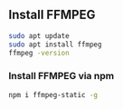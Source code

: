 ## Install FFMPEG
```sh
sudo apt update
sudo apt install ffmpeg
ffmpeg -version
```

### Install FFMPEG via npm
```sh
npm i ffmpeg-static -g
```